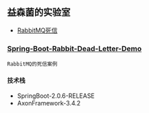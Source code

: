 ## 益森菌的实验室

* [RabbitMQ死信](#spring-boot-rabbit-deal-letter-demo)

<a name="spring-boot-rabbit-deal-letter-demo"></a>
### [Spring-Boot-Rabbit-Dead-Letter-Demo](../../tree/spring-boot-rabbit-dead-letter-demo)
    
    RabbitMQ的死信案例
    
#### 技术栈
* SpringBoot-2.0.6-RELEASE
* AxonFramework-3.4.2